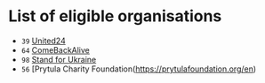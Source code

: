# List of eligible organisations

- `39` [United24](https://u24.gov.ua/)
- `64` [ComeBackAlive](https://savelife.in.ua/en/)
- `98` [Stand for Ukraine](https://standforukraine.com/)
- `56` [Prytula Charity Foundation(https://prytulafoundation.org/en)
